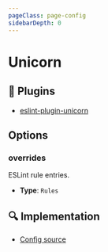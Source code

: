 ```yaml
---
pageClass: page-config
sidebarDepth: 0
---
```


# Unicorn

## 🔌 Plugins

- [eslint-plugin-unicorn](https://github.com/sindresorhus/eslint-plugin-unicorn)

## Options

### overrides

ESLint rule entries.

- **Type**: `Rules`

## :mag: Implementation

- [Config source](https://github.com/ntnyq/eslint-config/blob/main/src/configs/unicorn.ts)
